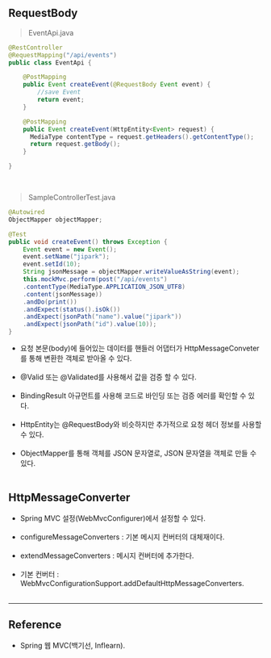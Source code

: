 RequestBody
-----------

> EventApi.java

```java
@RestController
@RequestMapping("/api/events")
public class EventApi {

    @PostMapping
    public Event createEvent(@RequestBody Event event) {
        //save Event
        return event;
    }

    @PostMapping
    public Event createEvent(HttpEntity<Event> request) {
      MediaType contentType = request.getHeaders().getContentType();
      return request.getBody();
    }

}
```

<br>

> SampleControllerTest.java

```java
@Autowired
ObjectMapper objectMapper;

@Test
public void createEvent() throws Exception {
    Event event = new Event();
    event.setName("jipark");
    event.setId(10);
    String jsonMessage = objectMapper.writeValueAsString(event);
    this.mockMvc.perform(post("/api/events")
    .contentType(MediaType.APPLICATION_JSON_UTF8)
    .content(jsonMessage))
    .andDo(print())
    .andExpect(status().isOk())
    .andExpect(jsonPath("name").value("jipark"))
    .andExpect(jsonPath("id").value(10));
}
```

-	요청 본문(body)에 들어있는 데이터를 핸들러 어댑터가 HttpMessageConveter를 통해 변환한 객체로 받아올 수 있다.<br><br>
-	@Valid 또는 @Validated를 사용해서 값을 검증 할 수 있다.<br><br>
-	BindingResult 아규먼트를 사용해 코드로 바인딩 또는 검증 에러를 확인할 수 있다.<br><br>
-	HttpEntity는 @RequestBody와 비슷하지만 추가적으로 요청 헤더 정보를 사용할 수 있다.<br><br>
-	ObjectMapper를 통해 객체를 JSON 문자열로, JSON 문자열을 객체로 만들 수 있다.<br><br>

HttpMessageConverter
--------------------

-	Spring MVC 설정(WebMvcConfigurer)에서 설정할 수 있다.<br><br>
-	configureMessageConverters : 기본 메시지 컨버터의 대체재이다.<br><br>
-	extendMessageConverters : 메시지 컨버터에 추가한다.<br><br>
-	기본 컨버터 : WebMvcConfigurationSupport.addDefaultHttpMessageConverters.<br><br>

---

Reference
---------

-	Spring 웹 MVC(백기선, Inflearn).<br><br>
